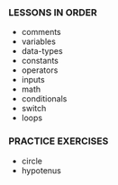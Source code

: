 ### LESSONS IN ORDER

- comments
- variables
- data-types
- constants
- operators
- inputs
- math
- conditionals
- switch
- loops

### PRACTICE EXERCISES
- circle
- hypotenus
